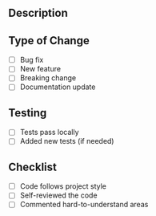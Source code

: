 ## Description
<!-- Provide a brief description of the changes in this PR -->

## Type of Change
- [ ] Bug fix
- [ ] New feature
- [ ] Breaking change
- [ ] Documentation update

## Testing
- [ ] Tests pass locally
- [ ] Added new tests (if needed)

## Checklist
- [ ] Code follows project style
- [ ] Self-reviewed the code
- [ ] Commented hard-to-understand areas
